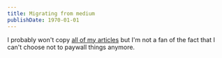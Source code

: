 ```yaml
---
title: Migrating from medium
publishDate: 1970-01-01
---
```


I probably won't copy [all of my articles](https://medium.com/@aopferkuch) but I'm not a fan of the fact that I can't choose not to paywall things anymore.

